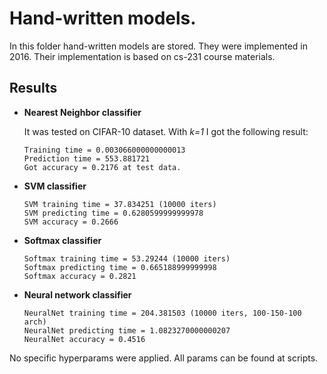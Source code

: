 # Hand-written models.

In this folder hand-written models are stored. They were implemented in 2016.
Their implementation is based on cs-231 course materials.

## Results

* **Nearest Neighbor classifier**
  
  It was tested on CIFAR-10 dataset. With *k=1* I got the following result:
  
    ```
    Training time = 0.003066000000000013
    Prediction time = 553.881721
    Got accuracy = 0.2176 at test data.
    ```
  
* **SVM classifier**

    ```
    SVM training time = 37.834251 (10000 iters)
    SVM predicting time = 0.6280599999999978
    SVM accuracy = 0.2666
    ```

* **Softmax classifier**

    ```
    Softmax training time = 53.29244 (10000 iters)
    Softmax predicting time = 0.665188999999998
    Softmax accuracy = 0.2821
    ```

* **Neural network classifier**

    ```
    NeuralNet training time = 204.381503 (10000 iters, 100-150-100 arch)
    NeuralNet predicting time = 1.0823270000000207
    NeuralNet accuracy = 0.4516
    ```
    
No specific hyperparams were applied. All params can be found at scripts.